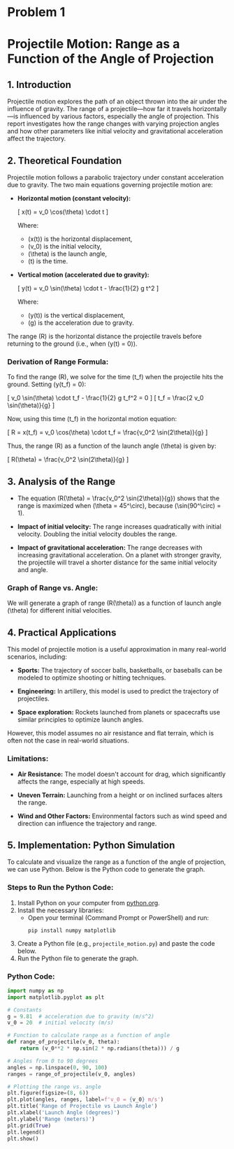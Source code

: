 # Problem 1
# Projectile Motion: Range as a Function of the Angle of Projection

## 1. Introduction

Projectile motion explores the path of an object thrown into the air under the influence of gravity. The range of a projectile—how far it travels horizontally—is influenced by various factors, especially the angle of projection. This report investigates how the range changes with varying projection angles and how other parameters like initial velocity and gravitational acceleration affect the trajectory.

## 2. Theoretical Foundation

Projectile motion follows a parabolic trajectory under constant acceleration due to gravity. The two main equations governing projectile motion are:

- **Horizontal motion (constant velocity):**

  \[
  x(t) = v_0 \cos(\theta) \cdot t
  \]

  Where:
  - \(x(t)\) is the horizontal displacement,
  - \(v_0\) is the initial velocity,
  - \(\theta\) is the launch angle,
  - \(t\) is the time.

- **Vertical motion (accelerated due to gravity):**

  \[
  y(t) = v_0 \sin(\theta) \cdot t - \frac{1}{2} g t^2
  \]

  Where:
  - \(y(t)\) is the vertical displacement,
  - \(g\) is the acceleration due to gravity.

The range \(R\) is the horizontal distance the projectile travels before returning to the ground (i.e., when \(y(t) = 0\)).

### Derivation of Range Formula:

To find the range \(R\), we solve for the time \(t_f\) when the projectile hits the ground. Setting \(y(t_f) = 0\):

\[
v_0 \sin(\theta) \cdot t_f - \frac{1}{2} g t_f^2 = 0
\]
\[
t_f = \frac{2 v_0 \sin(\theta)}{g}
\]

Now, using this time \(t_f\) in the horizontal motion equation:

\[
R = x(t_f) = v_0 \cos(\theta) \cdot t_f = \frac{v_0^2 \sin(2\theta)}{g}
\]

Thus, the range \(R\) as a function of the launch angle \(\theta\) is given by:

\[
R(\theta) = \frac{v_0^2 \sin(2\theta)}{g}
\]

## 3. Analysis of the Range

- The equation \(R(\theta) = \frac{v_0^2 \sin(2\theta)}{g}\) shows that the range is maximized when \(\theta = 45^\circ\), because \(\sin(90^\circ) = 1\).
  
- **Impact of initial velocity:** The range increases quadratically with initial velocity. Doubling the initial velocity doubles the range.
  
- **Impact of gravitational acceleration:** The range decreases with increasing gravitational acceleration. On a planet with stronger gravity, the projectile will travel a shorter distance for the same initial velocity and angle.

### Graph of Range vs. Angle:

We will generate a graph of range \(R(\theta)\) as a function of launch angle \(\theta\) for different initial velocities.

## 4. Practical Applications

This model of projectile motion is a useful approximation in many real-world scenarios, including:

- **Sports:** The trajectory of soccer balls, basketballs, or baseballs can be modeled to optimize shooting or hitting techniques.
  
- **Engineering:** In artillery, this model is used to predict the trajectory of projectiles.
  
- **Space exploration:** Rockets launched from planets or spacecrafts use similar principles to optimize launch angles.

However, this model assumes no air resistance and flat terrain, which is often not the case in real-world situations.

### Limitations:

- **Air Resistance:** The model doesn't account for drag, which significantly affects the range, especially at high speeds.
  
- **Uneven Terrain:** Launching from a height or on inclined surfaces alters the range.
  
- **Wind and Other Factors:** Environmental factors such as wind speed and direction can influence the trajectory and range.

## 5. Implementation: Python Simulation

To calculate and visualize the range as a function of the angle of projection, we can use Python. Below is the Python code to generate the graph.

### **Steps to Run the Python Code:**
1. Install Python on your computer from [python.org](https://www.python.org/downloads/).
2. Install the necessary libraries:
    - Open your terminal (Command Prompt or PowerShell) and run:
      ```
      pip install numpy matplotlib
      ```
3. Create a Python file (e.g., `projectile_motion.py`) and paste the code below.
4. Run the Python file to generate the graph.

### **Python Code:**

```python
import numpy as np
import matplotlib.pyplot as plt

# Constants
g = 9.81  # acceleration due to gravity (m/s^2)
v_0 = 20  # initial velocity (m/s)

# Function to calculate range as a function of angle
def range_of_projectile(v_0, theta):
    return (v_0**2 * np.sin(2 * np.radians(theta))) / g

# Angles from 0 to 90 degrees
angles = np.linspace(0, 90, 100)
ranges = range_of_projectile(v_0, angles)

# Plotting the range vs. angle
plt.figure(figsize=(8, 6))
plt.plot(angles, ranges, label=f'v_0 = {v_0} m/s')
plt.title('Range of Projectile vs Launch Angle')
plt.xlabel('Launch Angle (degrees)')
plt.ylabel('Range (meters)')
plt.grid(True)
plt.legend()
plt.show()




